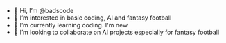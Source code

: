 - 👋 Hi, I’m @badscode
- 👀 I’m interested in basic coding, AI and fantasy football
- 🌱 I’m currently learning coding. I'm new
- 💞️ I’m looking to collaborate on AI projects especially for fantasy football 

<!---
badscode/badscode is a ✨ special ✨ repository because its `README.md` (this file) appears on your GitHub profile.
You can click the Preview link to take a look at your changes.
--->
